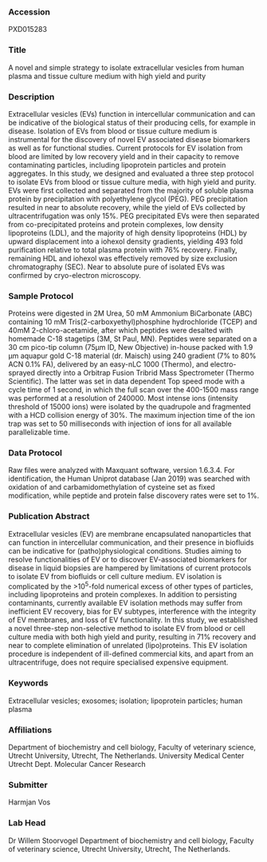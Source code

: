### Accession
PXD015283

### Title
A novel and simple strategy to isolate extracellular vesicles from human plasma and tissue culture medium with high yield and purity

### Description
Extracellular vesicles (EVs) function in intercellular communication and can be indicative of the biological status of their producing cells, for example in disease. Isolation of EVs from blood or tissue culture medium is instrumental for the discovery of novel EV associated disease biomarkers as well as for functional studies. Current protocols for EV isolation from blood are limited by low recovery yield and in their capacity to remove contaminating particles, including lipoprotein particles and protein aggregates. In this study, we designed and evaluated a three step protocol to isolate EVs from blood or tissue culture media, with high yield and purity. EVs were first collected and separated from the majority of soluble plasma protein by precipitation with polyethylene glycol (PEG). PEG precipitation resulted in near to absolute recovery, while the yield of EVs collected by ultracentrifugation was only 15%. PEG precipitated EVs were then separated from co-precipitated proteins and protein complexes, low density lipoproteins (LDL), and the majority of high density lipoproteins (HDL) by upward displacement into a iohexol density gradients, yielding 493 fold purification relative to total plasma protein with 76% recovery. Finally, remaining HDL and iohexol was effectively removed by size exclusion chromatography (SEC). Near to absolute pure of isolated EVs was confirmed by cryo-electron microscopy.

### Sample Protocol
Proteins were digested in 2M Urea, 50 mM Ammonium BiCarbonate (ABC) containing 10 mM Tris(2-carboxyethyl)phosphine hydrochloride (TCEP) and 40mM 2-chloro-acetamide, after which peptides were desalted with homemade C-18 stagetips (3M, St Paul, MN). Peptides were separated on a 30 cm pico-tip column (75µm ID, New Objective) in-house packed with 1.9 µm aquapur gold C-18 material (dr. Maisch) using 240 gradient (7% to 80% ACN 0.1% FA), delivered by an easy-nLC 1000 (Thermo), and electro-sprayed directly into a Orbitrap Fusion Tribrid Mass Spectrometer (Thermo Scientific). The latter was set in data dependent Top speed mode with a cycle time of 1 second, in which the full scan over the 400-1500 mass range was performed at a resolution of 240000. Most intense ions (intensity threshold of 15000 ions) were isolated by the quadrupole and fragmented with a HCD collision energy of 30%. The maximum injection time of the ion trap was set to 50 milliseconds with injection of ions for all available parallelizable time.

### Data Protocol
Raw files were analyzed with Maxquant software, version 1.6.3.4. For identification, the Human Uniprot database (Jan 2019) was searched with oxidation of and carbamidomethylation of cysteine set as fixed modification, while peptide and protein false discovery rates were set to 1%.

### Publication Abstract
Extracellular vesicles (EV) are membrane encapsulated nanoparticles that can function in intercellular communication, and their presence in biofluids can be indicative for (patho)physiological conditions. Studies aiming to resolve functionalities of EV or to discover EV-associated biomarkers for disease in liquid biopsies are hampered by limitations of current protocols to isolate EV from biofluids or cell culture medium. EV isolation is complicated by the &gt;10<sup>5</sup>-fold numerical excess of other types of particles, including lipoproteins and protein complexes. In addition to persisting contaminants, currently available EV isolation methods may suffer from inefficient EV recovery, bias for EV subtypes, interference with the integrity of EV membranes, and loss of EV functionality. In this study, we established a novel three-step non-selective method to isolate EV from blood or cell culture media with both high yield and purity, resulting in 71% recovery and near to complete elimination of unrelated (lipo)proteins. This EV isolation procedure is independent of ill-defined commercial kits, and apart from an ultracentrifuge, does not require specialised expensive equipment.

### Keywords
Extracellular vesicles; exosomes; isolation; lipoprotein particles; human plasma

### Affiliations
Department of biochemistry and cell biology, Faculty of veterinary science, Utrecht University, Utrecht, The Netherlands.
University Medical Center Utrecht
Dept. Molecular Cancer Research




### Submitter
Harmjan Vos

### Lab Head
Dr Willem Stoorvogel
Department of biochemistry and cell biology, Faculty of veterinary science, Utrecht University, Utrecht, The Netherlands.


